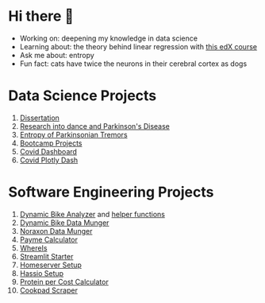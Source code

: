 # Hi there 👋

- Working on: deepening my knowledge in data science
- Learning about: the theory behind linear regression with [this edX course](https://learning.edx.org/course/course-v1:HarvardX+PH125.7x+1T2021/home)
- Ask me about: entropy
- Fun fact: cats have twice the neurons in their cerebral cortex as dogs

# Data Science Projects

1. [Dissertation](https://github.com/pomkos/dissert)
2. [Research into dance and Parkinson's Disease](https://github.com/pomkos/dance_flow)
3. [Entropy of Parkinsonian Tremors](https://github.com/pomkos/entropy_tremor)
4. [Bootcamp Projects](https://github.com/pomkos/Finished-Projects)
5. [Covid Dashboard](https://github.com/pomkos/covid_dash)
6. [Covid Plotly Dash](https://github.com/pomkos/covid_w_plotlydash)

# Software Engineering Projects
1. [Dynamic Bike Analyzer](https://github.com/pomkos/dynamic_biking) and [helper functions](https://github.com/pomkos/dynbike_helper_functions)
2. [Dynamic Bike Data Munger](https://github.com/pomkos/biking)
3. [Noraxon Data Munger](https://github.com/pomkos/dancing)
4. [Payme Calculator](https://github.com/pomkos/payme)
5. [WhereIs](https://github.com/pomkos/whereis)
6. [Streamlit Starter](https://github.com/pomkos/streamlit_starter)
7. [Homeserver Setup](https://github.com/pomkos/homeserver)
8. [Hassio Setup](https://github.com/pomkos/hassio_config)
9. [Protein per Cost Calculator](https://github.com/pomkos/brotein)
10. [Cookpad Scraper](https://github.com/pomkos/cookpad_scrape)
